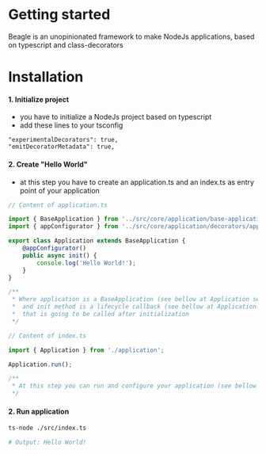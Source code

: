 # Getting started

Beagle is an unopinionated framework to make NodeJs applications, based on typescript and class-decorators

# Installation

#### 1. Initialize project

- you have to initialize a NodeJs project based on typescript
- add these lines to your tsconfig

```
"experimentalDecorators": true,
"emitDecoratorMetadata": true,
```

#### 2. Create "Hello World"

- at this step you have to create an application.ts and an index.ts as entry point of your application

```typescript
// Content of application.ts

import { BaseApplication } from '../src/core/application/base-application';
import { appConfigurator } from '../src/core/application/decorators/app-configurator';

export class Application extends BaseApplication {
    @appConfigurator()
    public async init() {
        console.log('Hello World!');
    }
}

/**
 * Where application is a BaseApplication (see bellow at Application section)
 *  and init method is a lifecycle callback (see bellow at Application Lifecycle section),
 *  that is going to be called after initialization
 */
```

```typescript
// Content of index.ts

import { Application } from './application';

Application.run();

/**
 * At this step you can run and configure your application (see bellow at Environment Configuration)
 */
```

#### 2. Run application

```bash
ts-node ./src/index.ts

# Output: Hello World!
```
